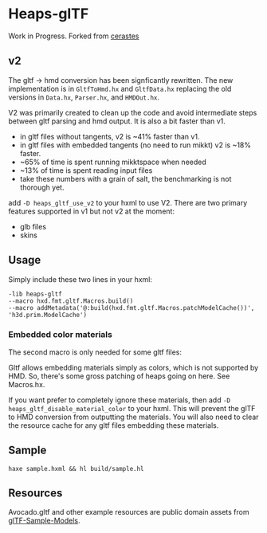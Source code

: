 # Heaps-glTF

Work in Progress. Forked from [cerastes](https://github.com/nspitko/cerastes/tree/main/cerastes/fmt/gltf)

## v2

The gltf -> hmd conversion has been signficantly rewritten. The new
implementation is in `GltfToHmd.hx` and `GltfData.hx` replacing the old
versions in `Data.hx`, `Parser.hx`, and `HMDOut.hx`.

V2 was primarily created to clean up the code and avoid intermediate steps
between gltf parsing and hmd output. It is also a bit faster than v1.

* in gltf files without tangents, v2 is ~41% faster than v1.
* in gltf files with embedded tangents (no need to run mikkt) v2 is ~18% faster.
* ~65% of time is spent running mikktspace when needed
* ~13% of time is spent reading input files
* take these numbers with a grain of salt, the benchmarking is not thorough yet.

add `-D heaps_gltf_use_v2` to your hxml to use V2. There are two primary
features supported in v1 but not v2 at the moment:

* glb files
* skins


## Usage

Simply include these two lines in your hxml:
```
-lib heaps-gltf
--macro hxd.fmt.gltf.Macros.build()
--macro addMetadata('@:build(hxd.fmt.gltf.Macros.patchModelCache())', 'h3d.prim.ModelCache')
```

### Embedded color materials

The second macro is only needed for some gltf files:

Gltf allows embedding materials simply as colors, which is not supported by
HMD. So, there's some gross patching of heaps going on here. See Macros.hx.

If you want prefer to completely ignore these materials, then add
`-D heaps_gltf_disable_material_color` to your hxml. This will prevent the
glTF to HMD conversion from outputting the materials. You will also need to
clear the resource cache for any gltf files embedding these materials.

## Sample
`haxe sample.hxml && hl build/sample.hl`

## Resources

Avocado.gltf and other example resources are public domain assets
from [glTF-Sample-Models](https://github.com/KhronosGroup/glTF-Sample-Models/).
